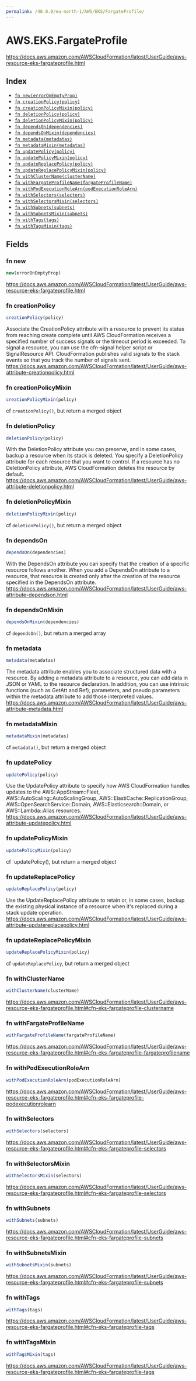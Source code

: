 ```yaml
---
permalink: /48.0.0/eu-north-1/AWS/EKS/FargateProfile/
---
```


# AWS.EKS.FargateProfile

https://docs.aws.amazon.com/AWSCloudFormation/latest/UserGuide/aws-resource-eks-fargateprofile.html

## Index

* [`fn new(errorOnEmptyProp)`](#fn-new)
* [`fn creationPolicy(policy)`](#fn-creationpolicy)
* [`fn creationPolicyMixin(policy)`](#fn-creationpolicymixin)
* [`fn deletionPolicy(policy)`](#fn-deletionpolicy)
* [`fn deletionPolicyMixin(policy)`](#fn-deletionpolicymixin)
* [`fn dependsOn(dependencies)`](#fn-dependson)
* [`fn dependsOnMixin(dependencies)`](#fn-dependsonmixin)
* [`fn metadata(metadatas)`](#fn-metadata)
* [`fn metadataMixin(metadatas)`](#fn-metadatamixin)
* [`fn updatePolicy(policy)`](#fn-updatepolicy)
* [`fn updatePolicyMixin(policy)`](#fn-updatepolicymixin)
* [`fn updateReplacePolicy(policy)`](#fn-updatereplacepolicy)
* [`fn updateReplacePolicyMixin(policy)`](#fn-updatereplacepolicymixin)
* [`fn withClusterName(clusterName)`](#fn-withclustername)
* [`fn withFargateProfileName(fargateProfileName)`](#fn-withfargateprofilename)
* [`fn withPodExecutionRoleArn(podExecutionRoleArn)`](#fn-withpodexecutionrolearn)
* [`fn withSelectors(selectors)`](#fn-withselectors)
* [`fn withSelectorsMixin(selectors)`](#fn-withselectorsmixin)
* [`fn withSubnets(subnets)`](#fn-withsubnets)
* [`fn withSubnetsMixin(subnets)`](#fn-withsubnetsmixin)
* [`fn withTags(tags)`](#fn-withtags)
* [`fn withTagsMixin(tags)`](#fn-withtagsmixin)

## Fields

### fn new

```ts
new(errorOnEmptyProp)
```

https://docs.aws.amazon.com/AWSCloudFormation/latest/UserGuide/aws-resource-eks-fargateprofile.html

### fn creationPolicy

```ts
creationPolicy(policy)
```

Associate the CreationPolicy attribute with a resource to prevent its status from reaching create complete until AWS CloudFormation receives a specified number of success signals or the timeout period is exceeded. To signal a resource, you can use the cfn-signal helper script or SignalResource API. CloudFormation publishes valid signals to the stack events so that you track the number of signals sent. 
https://docs.aws.amazon.com/AWSCloudFormation/latest/UserGuide/aws-attribute-creationpolicy.html

### fn creationPolicyMixin

```ts
creationPolicyMixin(policy)
```

cf `creationPolicy()`, but return a merged object

### fn deletionPolicy

```ts
deletionPolicy(policy)
```

With the DeletionPolicy attribute you can preserve, and in some cases, backup a resource when its stack is deleted. You specify a DeletionPolicy attribute for each resource that you want to control. If a resource has no DeletionPolicy attribute, AWS CloudFormation deletes the resource by default. 
https://docs.aws.amazon.com/AWSCloudFormation/latest/UserGuide/aws-attribute-deletionpolicy.html

### fn deletionPolicyMixin

```ts
deletionPolicyMixin(policy)
```

cf `deletionPolicy()`, but return a merged object

### fn dependsOn

```ts
dependsOn(dependencies)
```

With the DependsOn attribute you can specify that the creation of a specific resource follows another. When you add a DependsOn attribute to a resource, that resource is created only after the creation of the resource specified in the DependsOn attribute. 
https://docs.aws.amazon.com/AWSCloudFormation/latest/UserGuide/aws-attribute-dependson.html

### fn dependsOnMixin

```ts
dependsOnMixin(dependencies)
```

cf `dependsOn()`, but return a merged array

### fn metadata

```ts
metadata(metadatas)
```

The metadata attribute enables you to associate structured data with a resource. By adding a metadata attribute to a resource, you can add data in JSON or YAML to the resource declaration. In addition, you can use intrinsic functions (such as GetAtt and Ref), parameters, and pseudo parameters within the metadata attribute to add those interpreted values. 
https://docs.aws.amazon.com/AWSCloudFormation/latest/UserGuide/aws-attribute-metadata.html

### fn metadataMixin

```ts
metadataMixin(metadatas)
```

cf `metadata()`, but return a merged object

### fn updatePolicy

```ts
updatePolicy(policy)
```

Use the UpdatePolicy attribute to specify how AWS CloudFormation handles updates to the AWS::AppStream::Fleet, AWS::AutoScaling::AutoScalingGroup, AWS::ElastiCache::ReplicationGroup, AWS::OpenSearchService::Domain, AWS::Elasticsearch::Domain, or AWS::Lambda::Alias resources. 
https://docs.aws.amazon.com/AWSCloudFormation/latest/UserGuide/aws-attribute-updatepolicy.html

### fn updatePolicyMixin

```ts
updatePolicyMixin(policy)
```

cf `updatePolicy(), but return a merged object

### fn updateReplacePolicy

```ts
updateReplacePolicy(policy)
```

Use the UpdateReplacePolicy attribute to retain or, in some cases, backup the existing physical instance of a resource when it's replaced during a stack update operation. 
https://docs.aws.amazon.com/AWSCloudFormation/latest/UserGuide/aws-attribute-updatereplacepolicy.html

### fn updateReplacePolicyMixin

```ts
updateReplacePolicyMixin(policy)
```

cf `updateReplacePolicy`, but return a merged object

### fn withClusterName

```ts
withClusterName(clusterName)
```

https://docs.aws.amazon.com/AWSCloudFormation/latest/UserGuide/aws-resource-eks-fargateprofile.html#cfn-eks-fargateprofile-clustername

### fn withFargateProfileName

```ts
withFargateProfileName(fargateProfileName)
```

https://docs.aws.amazon.com/AWSCloudFormation/latest/UserGuide/aws-resource-eks-fargateprofile.html#cfn-eks-fargateprofile-fargateprofilename

### fn withPodExecutionRoleArn

```ts
withPodExecutionRoleArn(podExecutionRoleArn)
```

https://docs.aws.amazon.com/AWSCloudFormation/latest/UserGuide/aws-resource-eks-fargateprofile.html#cfn-eks-fargateprofile-podexecutionrolearn

### fn withSelectors

```ts
withSelectors(selectors)
```

https://docs.aws.amazon.com/AWSCloudFormation/latest/UserGuide/aws-resource-eks-fargateprofile.html#cfn-eks-fargateprofile-selectors

### fn withSelectorsMixin

```ts
withSelectorsMixin(selectors)
```

https://docs.aws.amazon.com/AWSCloudFormation/latest/UserGuide/aws-resource-eks-fargateprofile.html#cfn-eks-fargateprofile-selectors

### fn withSubnets

```ts
withSubnets(subnets)
```

https://docs.aws.amazon.com/AWSCloudFormation/latest/UserGuide/aws-resource-eks-fargateprofile.html#cfn-eks-fargateprofile-subnets

### fn withSubnetsMixin

```ts
withSubnetsMixin(subnets)
```

https://docs.aws.amazon.com/AWSCloudFormation/latest/UserGuide/aws-resource-eks-fargateprofile.html#cfn-eks-fargateprofile-subnets

### fn withTags

```ts
withTags(tags)
```

https://docs.aws.amazon.com/AWSCloudFormation/latest/UserGuide/aws-resource-eks-fargateprofile.html#cfn-eks-fargateprofile-tags

### fn withTagsMixin

```ts
withTagsMixin(tags)
```

https://docs.aws.amazon.com/AWSCloudFormation/latest/UserGuide/aws-resource-eks-fargateprofile.html#cfn-eks-fargateprofile-tags